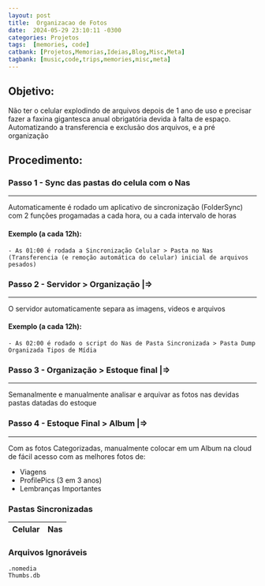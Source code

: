 ```yaml
---
layout: post
title:  Organizacao de Fotos
date:  2024-05-29 23:10:11 -0300
categories: Projetos
tags:  [memories, code]
catbank: [Projetos,Memorias,Ideias,Blog,Misc,Meta]
tagbank: [music,code,trips,memories,misc,meta]
---
```



## Objetivo: 

Não ter o celular explodindo de arquivos depois de 1 ano de uso e precisar fazer a faxina gigantesca anual obrigatória devida à falta de espaço. Automatizando a transferencia e exclusão dos arquivos, e a pré organização
## Procedimento:


### Passo 1 - Sync das pastas do celula com o Nas
---
Automaticamente é rodado um aplicativo de sincronização (FolderSync) com 2 funções progamadas a cada hora, ou a cada intervalo de horas
<br>
#### Exemplo (a cada 12h):
    - As 01:00 é rodada a Sincronização Celular > Pasta no Nas 
    (Transferencia (e remoção automática do celular) inicial de arquivos pesados)
    





### Passo 2 - Servidor > Organização |=>
---
O servidor automaticamente separa as imagens, videos e arquivos
#### Exemplo (a cada 12h):
    - As 02:00 é rodado o script do Nas de Pasta Sincronizada > Pasta Dump Organizada Tipos de Mídia
### Passo 3 - Organização > Estoque final |=>
---
Semanalmente e manualmente analisar e arquivar as fotos nas devidas pastas datadas do estoque

### Passo 4 - Estoque Final > Album |=>
---
Com as fotos Categorizadas, manualmente colocar em um Album na cloud de fácil acesso com as melhores fotos de:
- Viagens
- ProfilePics (3 em 3 anos)
- Lembranças Importantes
  
### Pastas Sincronizadas
<!-- ---
| Celular | Nas |
| --- | ----------- |
| DCIM/Camera | Camera |
| Download | Downloads |
| Movies/Instagram | Instagram |
| Pictures/Instagram | Instagram |
| DCIM/Screenshots | Screenshots |
| Android/media/com.whatsapp/WhatsApp/Media/WhatsApp Documents | WZDocuments |
| Android/media/com.whatsapp/Whatsapp/Media/WhatApp Images | WZImages |
| Android/media/com.whatsapp/Whatsapp/Media/Whatsapp Video | WZVideos | -->

<table id="dynamicTable">
    <thead>
        <tr>
            <th>Celular</th>
            <th>Nas</th>
        </tr>
    </thead>
    <tbody>
        <!-- Rows will be inserted here by JavaScript -->
    </tbody>
</table>

<script>
    const data = [
        ["DCIM/Camera", "Camera"],
        ["Download", "Downloads"],
        ["Movies/Instagram", "Instagram"],
        ["Pictures/Instagram", "Instagram"],
        ["DCIM/Screenshots", "Screenshots"],
        ["Android/media/com.whatsapp/WhatsApp/Media/WhatsApp Documents", "WZDocuments"],
        ["Android/media/com.whatsapp/Whatsapp/Media/WhatApp Images", "WZImages"],
        ["Android/media/com.whatsapp/Whatsapp/Media/Whatsapp Video", "WZVideos"]
    ];

    const tableBody = document.querySelector("#dynamicTable tbody");

    data.forEach(row => {
        const tr = document.createElement("tr");
        row.forEach(cell => {
            const td = document.createElement("td");
            td.textContent = cell;
            tr.appendChild(td);
        });
        tableBody.appendChild(tr);
    });
</script>


### Arquivos Ignoráveis
```
.nomedia
Thumbs.db
```